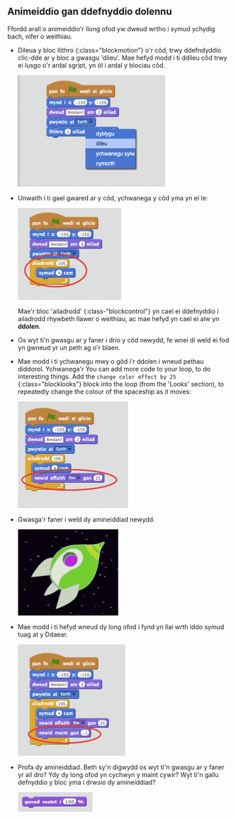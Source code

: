 ## Animeiddio gan ddefnyddio dolennu

Ffordd arall o animeiddio'r llong ofod yw dweud wrtho i symud ychydig bach, nifer o weithiau.

+ Dileua y bloc llithro {:class="blockmotion"} o'r côd, trwy ddefndyddio clic-dde ar y bloc a gwasgu 'dileu'. Mae hefyd modd i ti ddileu côd trwy ei lusgo o'r ardal sgript, yn ôl i ardal y blociau côd.

	![screenshot](images/space-delete-glide.png)

+ Unwaith i ti gael gwared ar y côd, ychwanega y côd yma yn ei le:

	![screenshot](images/space-loop.png)

	Mae'r bloc 'ailadrodd' {:class-"blockcontrol"} yn cael ei ddefnyddio i ailadrodd rhywbeth llawer o weithiau, ac mae hefyd yn cael ei alw yn __ddolen__.

+ Os wyt ti'n gwasgu ar y faner i drio y côd newydd, fe wnei di weld ei fod yn gwneud yr un peth ag o'r blaen.

+ Mae modd i ti ychwanegu mwy o gôd i'r ddolen i wneud pethau diddorol. Ychwanega'r 
You can add more code to your loop, to do interesting things. Add the `change color effect by 25` {:class="blocklooks"} block into the loop (from the 'Looks' section), to repeatedly change the colour of the spaceship as it moves:

	![screenshot](images/space-colour.png)

+ Gwasga'r faner i weld dy amineiddiad newydd.

	![screenshot](images/space-colour-test.png)

+ Mae modd i ti hefyd wneud dy long ofod i fynd yn llai wrth iddo symud tuag at y Ddaear.

	![screenshot](images/space-size.png)

+ Profa dy amineiddiad.  Beth sy'n digwydd os wyt ti'n gwasgu ar y faner yr ail dro?  Ydy dy long ofod yn cychwyn y maint cywir?  Wyt ti'n gallu defnyddio y bloc yma i drwsio dy amineiddiad?

	![screenshot](images/space-set-size.png)

